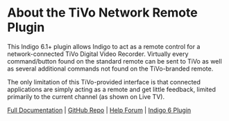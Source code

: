 # About the TiVo Network Remote Plugin
This Indigo 6.1+ plugin allows Indigo to act as a remote control for a network-connected TiVo Digital Video Recorder. Virtually every command/button found on the standard remote can be sent to TiVo as well as several additional commands not found on the TiVo-branded remote.

The only limitation of this TiVo-provided interface is that connected applications are simply acting as a remote and get little feedback, limited primarily to the current channel (as shown on Live TV).

[Full Documentation](https://github.com/RogueProeliator/IndigoPlugin-TiVo-Network-Remote/wiki) | [GitHub Repo](https://github.com/RogueProeliator/IndigoPlugin-TiVo-Network-Remote) | [Help Forum](http://forums.indigodomo.com/viewforum.php?f=60) | [Indigo 6 Plugin](https://github.com/RogueProeliator/IndigoPlugin-TiVo-Network-Remote/releases/tag/v1.4.19)